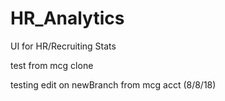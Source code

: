 # HR_Analytics
UI for HR/Recruiting Stats

test from mcg clone

testing edit on newBranch from mcg acct (8/8/18)

